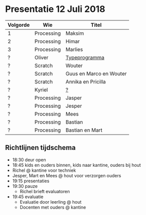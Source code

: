 # Presentatie 12 Juli 2018

Volgorde| Wie| Titel
---|---|---
1|Processing|Maksim|[3D Eiland](Maksim/README.md)
2|Processing|Himar|[Super Qix](Himar/README.md)
3|Processing|Marlies|[Discoparty](Marlies/README.md)
?|Oliver|[Typeprogramma](Oliver/README.md)
?|Scratch|Wouter|Cool
?|Scratch|Guus en Marco en Wouter|Guus Gevecht
?|Scratch|Annika en Pricilla|?
?|Kyriel|[?](Kyriel/README.md)
?|Processing|Jasper|[Er Is Geen Spel, Jee!](Jasper/README.md)
?|Processing|Jesper|[Regenboog Qix](Jesper/README.md)
?|Processing|Mees|[Het Ultieme Gevecht](Mees/README.md)
?|Processing|Bastian|[Motomani](Mart/README.md)
?|Processing|Bastian en Mart|[Viersprong](Bastian_en_Mart/README.md)

## Richtlijnen tijdschema

 * 18:30 deur open
 * 18:45 kids en ouders binnen, kids naar kantine, ouders bij hout
  * Richel @ kantine voor techniek
  * Jesper, Mart en Mees @ hout voor verzorgen ouders
 * 19:15 presentaties
 * 19:30 pauze
    * Richel brieft evaluatoren
 * 19:45 evaluatie
    * Evaluatie door leerling @ hout 
    * Docenten met ouders @ kantine 
